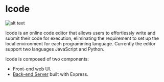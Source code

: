 # Icode

![alt text](Icode_demo.gif)

Icode is an online code editor that allows users to effortlessly write and submit their code for execution, eliminating the requirement to set up the local environment for each programming language.
Currently the editor support two languages JavaScript and Python.

Icode is composed of two components: 
 - Front-end web UI.
 - [Back-end Server](https://github.com/Moohaa/Icode_API) built with Express.



